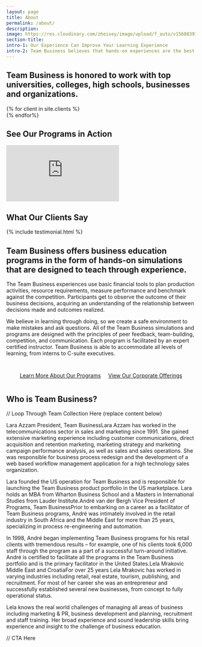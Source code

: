 ```yaml
---
layout: page
title: About
permalink: /about/
description:
image: https://res.cloudinary.com/zheisey/image/upload/f_auto/v1568839102/teambusiness/about-bg.jpg
section-title:
intro-1: Our Experience Can Improve Your Learning Experience
intro-2: Team Business believes that hands-on experiences are the best way to build business experience. So our goal is to create safe places for those experiences to happen.
---
```


## Team Business is honored to work with top universities, colleges, high schools, businesses and organizations.

<!-- Client Logo Display -->
<div class="client-logo-wrapper">
  {% for client in site.clients %}
  <div class="client-logo-item" style="background-image: url({{ client.logo }});"></div>
  {% endfor%}
</div>

## See Our Programs in Action

<iframe class="video" src="https://www.youtube.com/embed/M9_TtXZFefc" frameborder="0" allow="accelerometer; autoplay; encrypted-media; gyroscope; picture-in-picture" allowfullscreen></iframe>

## What Our Clients Say

<!-- Testimonials -->
{% include testimonial.html %}

## Team Business offers business education programs in the form of hands-on simulations that are designed to teach through experience.

The Team Business experiences use basic financial tools to plan production activities, resource requirements, measure performance and benchmark against the competition. Participants get to observe the outcome of their business decisions, acquiring an understanding of the relationship between decisions made and outcomes realized.

We believe in learning through doing, so we create a safe environment to make mistakes and ask questions. All of the Team Business simulations and programs are designed with the principles of peer feedback, team-building, competition, and communication. Each program is facilitated by an expert certified instructor. Team Business is able to accommodate all levels of learning, from interns to C-suite executives.

<!-- Buttons -->
<div style="display:flex; justify-content:center; flex-wrap:wrap; margin:2rem 0;">
  <a href="#" class="btn btn-default" style="margin:10px;">Learn More About Our Programs</a>
  <a href="#" class="btn btn-default" style="margin:10px;">View Our Corporate Offerings</a>
</div>

## Who is Team Business?

// Loop Through Team Collection Here (replace content below)

Lara Azzam
President, Team BusinessLara Azzam has worked in the telecommunications sector in sales and marketing since 1991. She gained extensive marketing experience including customer communications, direct acquisition and retention marketing, marketing strategy and marketing campaign performance analysis, as well as sales and sales operations. She was responsible for business process redesign and the development of a web based workflow management application for a high technology sales organization.

Lara founded the US operation for Team Business and is responsible for launching the Team Business product portfolio in the US marketplace. Lara holds an MBA from Wharton Business School and a Masters in International Studies from Lauder Institute.André van der Bergh
Vice President of Programs, Team BusinessPrior to embarking on a career as a facilitator of Team Business programs, André was intimately involved in the retail industry in South Africa and the Middle East for more than 25 years, specializing in process re-engineering and automation.

In 1998, André began implementing Team Business programs for his retail clients with tremendous results – for example, one of his clients took 6,000 staff through the program as a part of a successful turn-around initiative. André is certified to facilitate all the programs in the Team Business portfolio and is the primary facilitator in the United States.Lela Mrakovic
Middle East and CroatiaFor over 25 years Lela Mrakovic has worked in varying industries including retail, real estate, tourism, publishing, and recruitment. For most of her career she was an entrepreneur and successfully established several new businesses, from concept to fully operational status.

Lela knows the real world challenges of managing all areas of business including marketing & PR, business development and planning, recruitment and staff training. Her broad experience and sound leadership skills bring experience and insight to the challenge of business education.

// CTA Here
